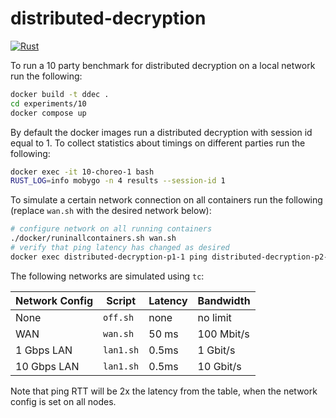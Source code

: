 # distributed-decryption
[![Rust](https://github.com/zama-ai/distributed-decryption/actions/workflows/rust.yml/badge.svg)](https://github.com/zama-ai/distributed-decryption/actions/workflows/rust.yml)


To run a 10 party benchmark for distributed decryption on a local network run the following:

```sh
docker build -t ddec .
cd experiments/10
docker compose up
```

By default the docker images run a distributed decryption with session id equal
to 1. To collect statistics about timings on different parties run the
following:

```sh
docker exec -it 10-choreo-1 bash
RUST_LOG=info mobygo -n 4 results --session-id 1
```

To simulate a certain network connection on all containers run the following (replace `wan.sh` with the desired network below):
```sh
# configure network on all running containers
./docker/runinallcontainers.sh wan.sh
# verify that ping latency has changed as desired
docker exec distributed-decryption-p1-1 ping distributed-decryption-p2-1
```

The following networks are simulated using `tc`:

| Network Config  | Script | Latency | Bandwidth |
| --- | --- | --- | --- |
| None  | `off.sh`  | none  | no limit  |
| WAN  | `wan.sh`  | 50 ms  | 100 Mbit/s  |
| 1 Gbps LAN  | `lan1.sh`  | 0.5ms  | 1 Gbit/s  |
| 10 Gbps LAN  | `lan1.sh`  | 0.5ms  | 10 Gbit/s  |

Note that ping RTT will be 2x the latency from the table, when the network config is set on all nodes.
